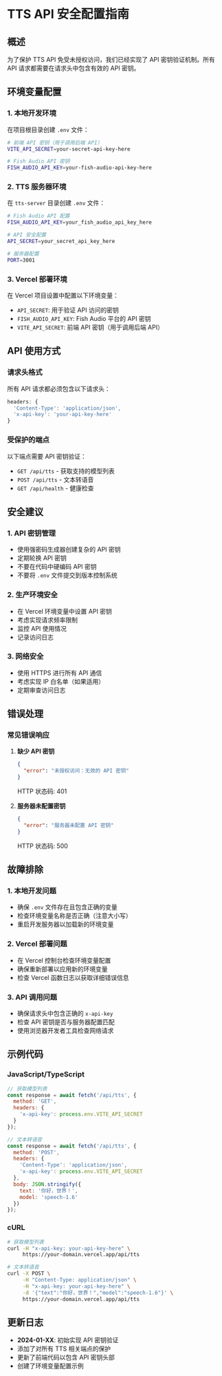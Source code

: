 # TTS API 安全配置指南

## 概述

为了保护 TTS API 免受未授权访问，我们已经实现了 API 密钥验证机制。所有 API 请求都需要在请求头中包含有效的 API 密钥。

## 环境变量配置

### 1. 本地开发环境

在项目根目录创建 `.env` 文件：

```bash
# 前端 API 密钥（用于调用后端 API）
VITE_API_SECRET=your-secret-api-key-here

# Fish Audio API 密钥
FISH_AUDIO_API_KEY=your-fish-audio-api-key-here
```

### 2. TTS 服务器环境

在 `tts-server` 目录创建 `.env` 文件：

```bash
# Fish Audio API 配置
FISH_AUDIO_API_KEY=your_fish_audio_api_key_here

# API 安全配置
API_SECRET=your_secret_api_key_here

# 服务器配置
PORT=3001
```

### 3. Vercel 部署环境

在 Vercel 项目设置中配置以下环境变量：

- `API_SECRET`: 用于验证 API 访问的密钥
- `FISH_AUDIO_API_KEY`: Fish Audio 平台的 API 密钥
- `VITE_API_SECRET`: 前端 API 密钥（用于调用后端 API）

## API 使用方式

### 请求头格式

所有 API 请求都必须包含以下请求头：

```javascript
headers: {
  'Content-Type': 'application/json',
  'x-api-key': 'your-api-key-here'
}
```

### 受保护的端点

以下端点需要 API 密钥验证：

- `GET /api/tts` - 获取支持的模型列表
- `POST /api/tts` - 文本转语音
- `GET /api/health` - 健康检查

## 安全建议

### 1. API 密钥管理

- 使用强密码生成器创建复杂的 API 密钥
- 定期轮换 API 密钥
- 不要在代码中硬编码 API 密钥
- 不要将 `.env` 文件提交到版本控制系统

### 2. 生产环境安全

- 在 Vercel 环境变量中设置 API 密钥
- 考虑实现请求频率限制
- 监控 API 使用情况
- 记录访问日志

### 3. 网络安全

- 使用 HTTPS 进行所有 API 通信
- 考虑实现 IP 白名单（如果适用）
- 定期审查访问日志

## 错误处理

### 常见错误响应

1. **缺少 API 密钥**
   ```json
   {
     "error": "未授权访问：无效的 API 密钥"
   }
   ```
   HTTP 状态码: 401

2. **服务器未配置密钥**
   ```json
   {
     "error": "服务器未配置 API 密钥"
   }
   ```
   HTTP 状态码: 500

## 故障排除

### 1. 本地开发问题

- 确保 `.env` 文件存在且包含正确的变量
- 检查环境变量名称是否正确（注意大小写）
- 重启开发服务器以加载新的环境变量

### 2. Vercel 部署问题

- 在 Vercel 控制台检查环境变量配置
- 确保重新部署以应用新的环境变量
- 检查 Vercel 函数日志以获取详细错误信息

### 3. API 调用问题

- 确保请求头中包含正确的 `x-api-key`
- 检查 API 密钥是否与服务器配置匹配
- 使用浏览器开发者工具检查网络请求

## 示例代码

### JavaScript/TypeScript

```javascript
// 获取模型列表
const response = await fetch('/api/tts', {
  method: 'GET',
  headers: {
    'x-api-key': process.env.VITE_API_SECRET
  }
});

// 文本转语音
const response = await fetch('/api/tts', {
  method: 'POST',
  headers: {
    'Content-Type': 'application/json',
    'x-api-key': process.env.VITE_API_SECRET
  },
  body: JSON.stringify({
    text: '你好，世界！',
    model: 'speech-1.6'
  })
});
```

### cURL

```bash
# 获取模型列表
curl -H "x-api-key: your-api-key-here" \
     https://your-domain.vercel.app/api/tts

# 文本转语音
curl -X POST \
     -H "Content-Type: application/json" \
     -H "x-api-key: your-api-key-here" \
     -d '{"text":"你好，世界！","model":"speech-1.6"}' \
     https://your-domain.vercel.app/api/tts
```

## 更新日志

- **2024-01-XX**: 初始实现 API 密钥验证
- 添加了对所有 TTS 相关端点的保护
- 更新了前端代码以包含 API 密钥头部
- 创建了环境变量配置示例